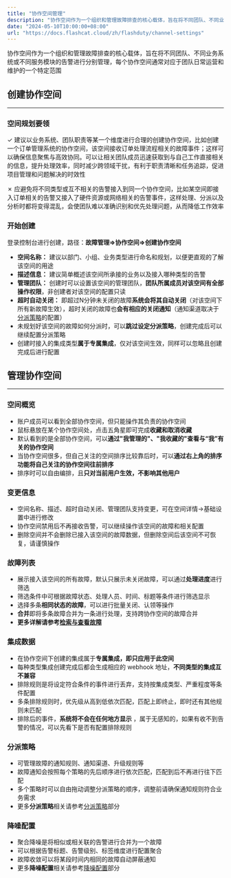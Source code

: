 ```yaml
---
title: "协作空间管理"
description: "协作空间作为一个组织和管理故障排查的核心载体，旨在将不同团队、不同业务系统或不同服务模块的告警进行分别管理，每个协作空间通常对应于团队日常运营和维护的一个特定范围"
date: "2024-05-10T10:00:00+08:00"
url: "https://docs.flashcat.cloud/zh/flashduty/channel-settings"
---
```


协作空间作为一个组织和管理故障排查的核心载体，旨在将不同团队、不同业务系统或不同服务模块的告警进行分别管理，每个协作空间通常对应于团队日常运营和维护的一个特定范围

## 创建协作空间
---

### 空间规划要领

&check;  建议以业务系统、团队职责等某一个维度进行合理的创建协作空间，比如创建一个订单管理系统的协作空间，该空间接收订单处理流程相关的故障事件；这样可以确保信息聚焦与高效协同。可以让相关团队成员迅速获取到与自己工作直接相关的信息，提升处理效率，同时减少跨领域干扰，有利于职责清晰和任务追踪，促进项目管理和问题解决的时效性

&cross; 应避免将不同类型或互不相关的告警接入到同一个协作空间，比如某空间即接入订单相关的告警又接入了硬件资源或网络相关的告警事件，这样处理、分派以及分析时都将变得混乱，会使团队难以准确识别和优先处理问题，从而降低工作效率


### 开始创建
登录控制台进行创建，路径：**故障管理=>协作空间=>创建协作空间**

- **空间名称：** 建议以部门、小组、业务类型进行命名和规划，以便更直观的了解该空间的用途
- **描述信息：** 建议简单概述该空间所承接的业务以及接入哪种类型的告警
- **管理团队：** 创建时可以设置该空间的管理团队，**团队所属成员对该空间有全部操作权限**，非创建者对该空间的配置只读
- **超时自动关闭：** 即超过N分钟未关闭的故障**系统会将其自动关闭**（对该空间下所有新故障生效），超时关闭的故障也**会有相应的关闭通知**（通知渠道取决于[分派策略](https://docs.flashcat.cloud/zh/flashduty/escalate-rule-settings)的配置）
- 未规划好该空间的故障如何分派时，可以**跳过设定分派策略**，创建完成后可以继续配置分派策略
- 创建时接入的集成类型**属于专属集成**，仅对该空间生效，同样可以忽略且创建完成后进行配置


## 管理协作空间
---
### 空间概览
- 账户成员可以看到全部协作空间，但只能操作其负责的协作空间
- 鼠标悬放在某个协作空间处，点击五角星即可完成**收藏和取消收藏**
- 默认看到的是全部协作空间，可以**通过"我管理的"、"我收藏的"查看与“我”有关的协作空间**
- 当协作空间很多，但自己关注的空间排序比较靠后时，可以**通过右上角的排序功能将自己关注的协作空间往前排序**
- 排序时可以自由编排，且**只对当前用户生效，不影响其他用户**


### 变更信息
- 空间名称、描述、超时自动关闭、管理团队支持变更，可在空间详情->基础设置中进行修改
- 协作空间禁用后不再接收告警，可以继续操作该空间的故障和相关配置
- 删除空间并不会删除已接入该空间的故障数据，但删除空间后该空间不可恢复，请谨慎操作

### 故障列表
- 展示接入该空间的所有故障，默认只展示未关闭故障，可以通过**处理进度**进行筛选
- 筛选条件中可根据故障状态、处理人员、时间、标题等条件进行筛选显示
- 选择多条**相同状态的故障**，可以进行批量关闭、认领等操作
- **合并**即将多条故障合并为一条进行处理，支持跨协作空间的故障合并
- **更多详解请参考[检索与查看故障](https://docs.flashcat.cloud/zh/flashduty/view-incidents)**


### 集成数据
- 在协作空间下创建的集成属于**专属集成，即只应用于此空间**
- 每种类型集成创建完成后都会生成相应的 webhook 地址，**不同类型的集成互不兼容**
- 排除规则是将设定符合条件的事件进行丢弃，支持按集成类型、严重程度等条件配置
- 多条排除规则时，优先级从高到低依次匹配，匹配上即终止，即时还有其他规则未匹配
- 排除后的事件，**系统将不会在任何地方显示** ，属于无感知的，如果有收不到告警的情况，可以先看下是否有配置排除规则


### 分派策略
- 可管理故障的通知规则、通知渠道、升级规则等
- 故障通知会按照每个策略的先后顺序进行依次匹配，匹配到后不再进行往下匹配
- 多个策略时可以自由拖动调整分派策略的顺序，调整前请确保通知规则符合业务需求
- 更多**分派策略**相关请参考[分派策略](https://docs.flashcat.cloud/zh/flashduty/escalate-rule-settings)部分

### 降噪配置
- 聚合降噪是将相似或相关联的告警进行合并为一个故障
- 可以根据告警标题、告警级别、标签维度进行配置聚合
- 故障收敛可以将某段时间内相同的故障自动屏蔽通知
- 更多**降噪配置**相关请参考[降噪配置](https://docs.flashcat.cloud/zh/flashduty/noise-reduction-settings)部分